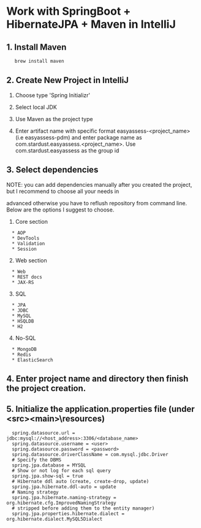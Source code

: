 # Work with SpringBoot + HibernateJPA + Maven in IntelliJ

## 1. Install Maven
```sh
   brew install maven
```

## 2. Create New Project in IntelliJ
   1) Choose type 'Spring Initializr'
   
   2) Select local JDK
   
   3) Use Maven as the project type
   
   4) Enter artifact name with specific format easyassess-<project_name> (i.e easyassess-pdm) and enter package name as
      com.stardust.easyassess.<project_name>. Use com.stardust.easyassess as the group id
## 3. Select dependencies 
   NOTE: you can add dependencies manually after you created the project, but I recommend to choose all your needs in 
   
   advanced otherwise you have to reflush repository from command line. Below are the options I suggest to choose.
   
   1) Core section
```  
  * AOP
  * DevTools
  * Validation
  * Session
```
   2) Web section
```  
  * Web
  * REST docs
  * JAX-RS
```      
   3) SQL
```
  * JPA
  * JDBC
  * MySQL
  * HSQLDB
  * H2
```
   4) No-SQL
```
  * MongoDB
  * Redis
  * ElasticSearch
```
      
## 4. Enter project name and directory then finish the project creation.
## 5. Initialize the application.properties file (under <project>\<src>\<main>\resources)
```
  spring.datasource.url = jdbc:mysql://<host_address>:3306/<database_name>
  spring.datasource.username = <user>
  spring.datasource.password = <password>
  spring.datasource.driverClassName = com.mysql.jdbc.Driver
  # Specify the DBMS
  spring.jpa.database = MYSQL
  # Show or not log for each sql query
  spring.jpa.show-sql = true
  # Hibernate ddl auto (create, create-drop, update)
  spring.jpa.hibernate.ddl-auto = update
  # Naming strategy
  spring.jpa.hibernate.naming-strategy = org.hibernate.cfg.ImprovedNamingStrategy
  # stripped before adding them to the entity manager)
  spring.jpa.properties.hibernate.dialect = org.hibernate.dialect.MySQL5Dialect
```
